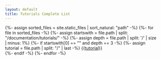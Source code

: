 ```yaml
---
layout: default
title: Tutorials Complete List
---
```


{%- assign sorted_files = site.static_files | sort_natural: "path" -%}
{%- for file in sorted_files -%}
  {%- assign startswith = file.path | split: "/documentation/tutorials/" -%}
  {%- assign depth = file.path | split: '/' | size | minus: 1%}
  {%- if startswith[0] == "" and depth == 3 -%}
    {%- assign tutorial = file.path | split: "/" | last -%}
  <a href="{{base}}{{file.path}}">{{tutorial}}</a><br/>
  {%- endif -%}
{%- endfor -%}
